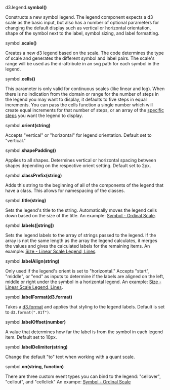 d3.legend.**symbol()**

Constructs a new symbol legend. The legend component expects a d3 scale as the basic input, but also has a number of optional parameters for changing the default display such as vertical or horizontal orientation, shape of the symbol next to the label, symbol sizing, and label formatting.

symbol.**scale()**

Creates a new d3 legend based on the scale. The code determines the type of scale and generates the different symbol and label pairs. The scale's range will be used as the d-attribute in an svg path for each symbol in the legend.

symbol.**cells()**

This parameter is only valid for continuous scales (like linear and log). When there is no indication from the domain or range for the number of steps in the legend you may want to display, it defaults to five steps in equal increments. You can pass the cells function a single number which will create equal increments for that number of steps, or an array of the [specific steps](#color-linear-custom) you want the legend to display.

symbol.**orient(string)**

Accepts "vertical" or "horizontal" for legend orientation. Default set to "vertical."

symbol.**shapePadding()**

Applies to all shapes. Determines vertical or horizontal spacing between shapes depending on the respective orient setting. Default set to 2px.

symbol.**classPrefix(string)**

Adds this string to the beginning of all of the components of the legend that have a class. This allows for namespacing of the classes.

symbol.**title(string)**

Sets the legend's title to the string. Automatically moves the legend cells down based on the size of the title. An example: [Symbol - Ordinal Scale](#symbol-ordinal).

symbol.**labels([string])**

Sets the legend labels to the array of strings passed to the legend. If the array is not the same length as the array the legend calculates, it merges the values and gives the calculated labels for the remaining items. An example: [Size - Linear Scale Legend, Lines](#size-line).

symbol.**labelAlign(string)**

Only used if the legend's orient is set to "horizontal." Accepts "start", "middle", or "end" as inputs to determine if the labels are aligned on the left, middle or right under the symbol in a horizontal legend. An example: [Size - Linear Scale Legend, Lines](#size-line).

symbol.**labelFormat(d3.format)**

Takes a [d3.format](https://github.com/mbostock/d3/wiki/Formatting) and applies that styling to the legend labels. Default is set to `d3.format(".01f")`.

symbol.**labelOffset(number)**

A value that determines how far the label is from the symbol in each legend item. Default set to 10px.

symbol.**labelDelimiter(string)**

Change the default "to" text when working with a quant scale.

symbol.**on(string, function)**

There are three custom event types you can bind to the legend: "cellover", "cellout", and "cellclick" An exampe: [Symbol - Ordinal Scale](#symbol-ordinal)
